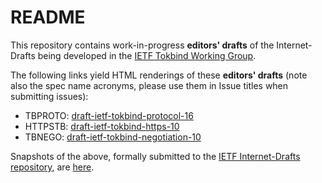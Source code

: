 README
=======

This repository contains work-in-progress **editors' drafts** of the Internet-Drafts being developed in the [IETF Tokbind Working Group](https://datatracker.ietf.org/wg/tokbind/charter/).

The following links yield HTML renderings of these **editors' drafts** (note also the spec name acronyms, please use them in Issue titles when submitting issues):
- TBPROTO: [draft-ietf-tokbind-protocol-16](http://xml2rfc.ietf.org/cgi-bin/xml2rfc.cgi?modeAsFormat=html/ascii&url=https://raw.githubusercontent.com/TokenBinding/Internet-Drafts/master/draft-ietf-tokbind-protocol-16.xml)
- HTTPSTB: [draft-ietf-tokbind-https-10](http://xml2rfc.ietf.org/cgi-bin/xml2rfc.cgi?modeAsFormat=html/ascii&url=https://raw.githubusercontent.com/TokenBinding/Internet-Drafts/master/draft-ietf-tokbind-https-10.xml)
- TBNEGO: [draft-ietf-tokbind-negotiation-10](http://xml2rfc.ietf.org/cgi-bin/xml2rfc.cgi?modeAsFormat=html/ascii&url=https://raw.githubusercontent.com/TokenBinding/Internet-Drafts/master/draft-ietf-tokbind-negotiation-10.xml)

Snapshots of the above, formally submitted to the [IETF Internet-Drafts repository](https://www.ietf.org/id-info/), are [here](https://datatracker.ietf.org/wg/tokbind/documents/).
